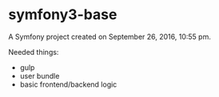 symfony3-base
=============

A Symfony project created on September 26, 2016, 10:55 pm.

Needed things:
- gulp
- user bundle
- basic frontend/backend logic
